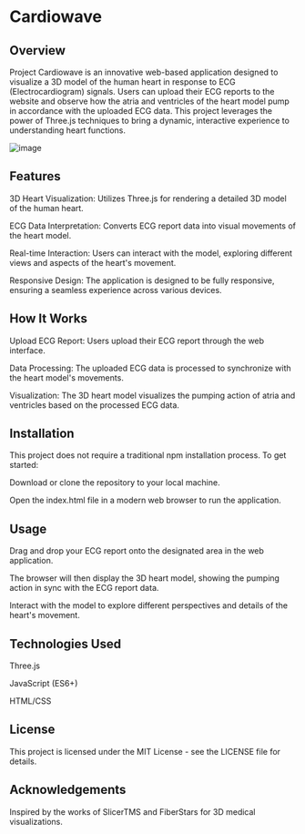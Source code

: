 # Cardiowave

## Overview

Project Cardiowave is an innovative web-based application designed to visualize a 3D model of the human heart in response to ECG (Electrocardiogram) signals. Users can upload their ECG reports to the website and observe how the atria and ventricles of the heart model pump in accordance with the uploaded ECG data. This project leverages the power of Three.js techniques to bring a dynamic, interactive experience to understanding heart functions.

![image](https://github.com/RohiniDeshmukh/Cardiowave/assets/121260777/8e8fe20e-8b5b-4d47-8e61-3454ae5e55cf)



## Features

3D Heart Visualization: Utilizes Three.js for rendering a detailed 3D model of the human heart.

ECG Data Interpretation: Converts ECG report data into visual movements of the heart model.

Real-time Interaction: Users can interact with the model, exploring different views and aspects of the heart's movement.

Responsive Design: The application is designed to be fully responsive, ensuring a seamless experience across various devices.


## How It Works

Upload ECG Report: Users upload their ECG report through the web interface.

Data Processing: The uploaded ECG data is processed to synchronize with the heart model's movements.

Visualization: The 3D heart model visualizes the pumping action of atria and ventricles based on the processed ECG data.


## Installation

This project does not require a traditional npm installation process. To get started:

Download or clone the repository to your local machine.

Open the index.html file in a modern web browser to run the application.


## Usage

Drag and drop your ECG report onto the designated area in the web application.

The browser will then display the 3D heart model, showing the pumping action in sync with the ECG report data.

Interact with the model to explore different perspectives and details of the heart's movement.

## Technologies Used

Three.js

JavaScript (ES6+)

HTML/CSS


## License

This project is licensed under the MIT License - see the LICENSE file for details.

## Acknowledgements

Inspired by the works of SlicerTMS and FiberStars for 3D medical visualizations.
